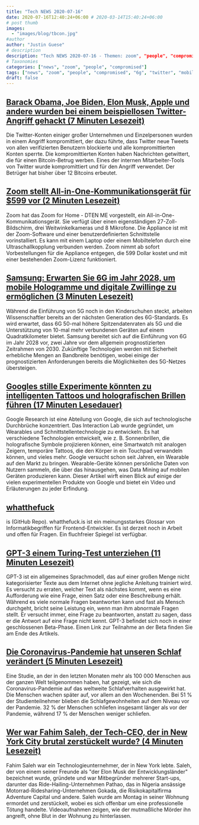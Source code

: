 ```yaml
---
title: "Tech NEWS 2020-07-16"
date: 2020-07-16T12:40:24+06:00 # 2020-03-14T15:40:24+06:00
# post thumb
images:
  - "images/blog/tbcon.jpg"
#author
author: "Justin Guese"
# description
description: "Tech NEWS 2020-07-16 - Themen: zoom", "people", "compromised"
# Taxonomies
categories: ["news", "zoom", "people", "compromised"]
tags: ["news", "zoom", "people", "compromised", "6g", "twitter", "mobile"]
draft: false
---
```


## [Barack Obama, Joe Biden, Elon Musk, Apple und andere wurden bei einem beispiellosen Twitter-Angriff gehackt (7 Minuten Lesezeit)](https://www.theverge.com/2020/7/15/21326200/elon-musk-bill-gates-twitter-hack-bitcoin-scam-compromised/1/01000173571c9c00-2a2d8b65-1f6a-483d-8768-dc2c0ca1aa6c-000000/mjKGA0DY_B79xvvitEHWNe8hu_jMG8ioWfH6stv9ovo=150)

 Die Twitter-Konten einiger großer Unternehmen und Einzelpersonen wurden in einem Angriff kompromittiert, der dazu führte, dass Twitter neue Tweets von allen verifizierten Benutzern blockierte und alle kompromittierten Konten sperrte. Die kompromittierten Konten haben Nachrichten getwittert, die für einen Bitcoin-Betrug werben. Eines der internen Mitarbeiter-Tools von Twitter wurde kompromittiert und für den Angriff verwendet. Der Betrüger hat bisher über 12 Bitcoins erbeutet.

## [Zoom stellt All-in-One-Kommunikationsgerät für $599 vor (2 Minuten Lesezeit)](https://techcrunch.com/2020/07/15/zoom-introduces-all-in-one-home-communications-appliance-for-599//1/01000173571c9c00-2a2d8b65-1f6a-483d-8768-dc2c0ca1aa6c-000000/GgIqcMDck7l8gpPz2HdZi5Uygm43QTJGFFckBmWeQ-U=150)

 Zoom hat das Zoom for Home - DTEN ME vorgestellt, ein All-in-One-Kommunikationsgerät. Sie verfügt über einen eigenständigen 27-Zoll-Bildschirm, drei Weitwinkelkameras und 8 Mikrofone. Die Appliance ist mit der Zoom-Software und einer benutzerdefinierten Schnittstelle vorinstalliert. Es kann mit einem Laptop oder einem Mobiltelefon durch eine Ultraschallkopplung verbunden werden. Zoom nimmt ab sofort Vorbestellungen für die Appliance entgegen, die 599 Dollar kostet und mit einer bestehenden Zoom-Lizenz funktioniert.

## [Samsung: Erwarten Sie 6G im Jahr 2028, um mobile Hologramme und digitale Zwillinge zu ermöglichen (3 Minuten Lesezeit)](https://venturebeat.com/2020/07/14/samsung-expect-6g-in-2028-enabling-mobile-holograms-and-digital-twins//1/01000173571c9c00-2a2d8b65-1f6a-483d-8768-dc2c0ca1aa6c-000000/YPTOEmEyiNbT2AmwuhJyip15uoWPFfBYL8MykgQEzSo=150)

 Während die Einführung von 5G noch in den Kinderschuhen steckt, arbeiten Wissenschaftler bereits an der nächsten Generation des 6G-Standards. Es wird erwartet, dass 6G 50-mal höhere Spitzendatenraten als 5G und die Unterstützung von 10-mal mehr verbundenen Geräten auf einem Quadratkilometer bietet. Samsung bereitet sich auf die Einführung von 6G im Jahr 2028 vor, zwei Jahre vor dem allgemein prognostizierten Zeitrahmen von 2030. Zukünftige Technologien werden mit Sicherheit erhebliche Mengen an Bandbreite benötigen, wobei einige der prognostizierten Anforderungen bereits die Möglichkeiten des 5G-Netzes übersteigen.

## [Googles stille Experimente könnten zu intelligenten Tattoos und holografischen Brillen führen (17 Minuten Lesedauer)](https://www.cnet.com/features/googles-quiet-experiments-may-lead-to-smart-tattoos-holographic-glasses//1/01000173571c9c00-2a2d8b65-1f6a-483d-8768-dc2c0ca1aa6c-000000/l93wmas90lK2OUiiPosmypPzvw52Wr0zthpIrFFpLR8=150)

 Google Research ist eine Abteilung von Google, die sich auf technologische Durchbrüche konzentriert. Das Interaction Lab wurde gegründet, um Wearables und Schnittstellentechnologie zu entwickeln. Es hat verschiedene Technologien entwickelt, wie z. B. Sonnenbrillen, die holografische Symbole projizieren können, eine Smartwatch mit analogen Zeigern, temporäre Tattoos, die den Körper in ein Touchpad verwandeln können, und vieles mehr. Google versucht schon seit Jahren, ein Wearable auf den Markt zu bringen. Wearable-Geräte können persönliche Daten von Nutzern sammeln, die über das hinausgehen, was Data Mining auf mobilen Geräten produzieren kann. Dieser Artikel wirft einen Blick auf einige der vielen experimentellen Produkte von Google und bietet ein Video und Erläuterungen zu jeder Erfindung.

## [whatthefuck](https://github.com/gaearon/whatthefuck.is/1/01000173571c9c00-2a2d8b65-1f6a-483d-8768-dc2c0ca1aa6c-000000/ox1bYBcdU_orVQNgWmUE2tvF5HySD3IVAs2ccmQa7zQ=150)

is (GitHub Repo). whatthefuck.is ist ein meinungsstarkes Glossar von Informatikbegriffen für Frontend-Entwickler. Es ist derzeit noch in Arbeit und offen für Fragen. Ein fluchfreier Spiegel ist verfügbar.

## [GPT-3 einem Turing-Test unterziehen (11 Minuten Lesezeit)](http://lacker.io/ai/2020/07/06/giving-gpt-3-a-turing-test.html/1/01000173571c9c00-2a2d8b65-1f6a-483d-8768-dc2c0ca1aa6c-000000/eE4FrDZMq7MrIKLEnLCd6ylxant6xPQvxSOearBWeOM=150)

 GPT-3 ist ein allgemeines Sprachmodell, das auf einer großen Menge nicht kategorisierter Texte aus dem Internet ohne jegliche Anleitung trainiert wird. Es versucht zu erraten, welcher Text als nächstes kommt, wenn es eine Aufforderung wie eine Frage, einen Satz oder eine Beschreibung erhält. Während es viele normale Fragen beantworten kann und fast als Mensch durchgeht, bricht seine Leistung ein, wenn man ihm abnormale Fragen stellt. Er versucht immer, eine Frage zu beantworten, anstatt zu sagen, dass er die Antwort auf eine Frage nicht kennt. GPT-3 befindet sich noch in einer geschlossenen Beta-Phase. Einen Link zur Teilnahme an der Beta finden Sie am Ende des Artikels.

## [Die Coronavirus-Pandemie hat unseren Schlaf verändert (5 Minuten Lesezeit)](https://jeffhuang.com/covid_sleep//1/01000173571c9c00-2a2d8b65-1f6a-483d-8768-dc2c0ca1aa6c-000000/KRIihgP4KJwdSKlGtTQsyEMMc8f82T5BVlGEHazC0_Y=150)

 Eine Studie, an der in den letzten Monaten mehr als 100 000 Menschen aus der ganzen Welt teilgenommen haben, hat gezeigt, wie sich die Coronavirus-Pandemie auf das weltweite Schlafverhalten ausgewirkt hat. Die Menschen wachen später auf, vor allem an den Wochenenden. Bei 51 % der Studienteilnehmer blieben die Schlafgewohnheiten auf dem Niveau vor der Pandemie. 32 % der Menschen schliefen insgesamt länger als vor der Pandemie, während 17 % der Menschen weniger schliefen.

## [Wer war Fahim Saleh, der Tech-CEO, der in New York City brutal zerstückelt wurde? (4 Minuten Lesezeit)](https://nypost.com/2020/07/15/who-was-fahim-saleh-the-tech-ceo-brutally-dismembered-in-nyc//1/01000173571c9c00-2a2d8b65-1f6a-483d-8768-dc2c0ca1aa6c-000000/JpSzj17OQQMTbiZfBN0Jc1VthNX0wm16TCokIyjOY6o=150)

 Fahim Saleh war ein Technologieunternehmer, der in New York lebte. Saleh, der von einem seiner Freunde als "der Elon Musk der Entwicklungsländer" bezeichnet wurde, gründete und war Mitbegründer mehrerer Start-ups, darunter das Ride-Hailing-Unternehmen Pathao, das in Nigeria ansässige Motorrad-Ridesharing-Unternehmen Gokada, die Risikokapitalfirma Adventure Capital und andere. Saleh wurde am Montag in seiner Wohnung ermordet und zerstückelt, wobei es sich offenbar um eine professionelle Tötung handelte. Videoaufnahmen zeigen, wie der mutmaßliche Mörder ihn angreift, ohne Blut in der Wohnung zu hinterlassen.

